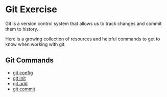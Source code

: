 # Git Exercise

Git is a version control system that allows us to track changes and commit them to history.

Here is a growing collection of resources and helpful commands to get to know when working with git.

## Git Commands
- [git config](./Commands/Config.md)
- [git init](./Commands/Init.md)
- [git add](./Commands/Add.md)
- [git commit](./Commands/Commit.md)
